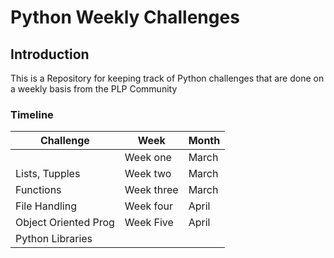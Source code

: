 # Python Weekly Challenges
## Introduction
This is a Repository for keeping track of Python challenges that are done on a weekly basis from the PLP Community

### Timeline
| Challenge | Week| Month |
| ------ | ------ |-------|
||Week one|March|
|Lists, Tupples| Week two| March|
|Functions| Week three| March|
|File Handling| Week four|April|
|Object Oriented Prog|Week Five| April|
|Python Libraries|||
